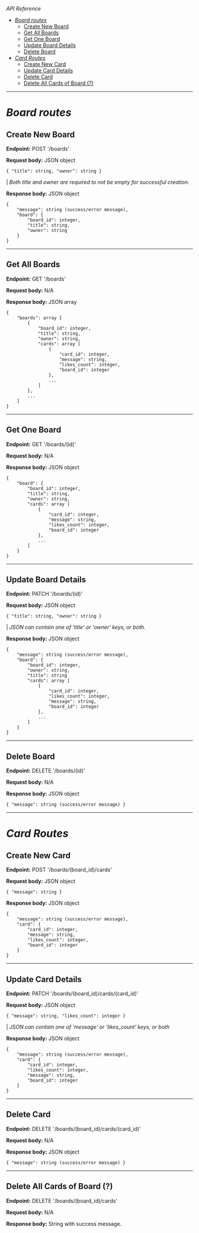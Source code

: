 
*API Reference*

- [*Board routes*](#board-routes)
  - [Create New Board](#create-new-board)
  - [Get All Boards](#get-all-boards)
  - [Get One Board](#get-one-board)
  - [Update Board Details](#update-board-details)
  - [Delete Board](#delete-board)
- [*Card Routes*](#card-routes)
  - [Create New Card](#create-new-card)
  - [Update Card Details](#update-card-details)
  - [Delete Card](#delete-card)
  - [Delete All Cards of Board (?)](#delete-all-cards-of-board-)

---

# *Board routes*

## Create New Board

**Endpoint:** POST '/boards'

**Request body:** JSON object 

`{ "title": string, "owner": string }`

| *Both title and owner are required to not be empty for successful creation.*

**Response body:** JSON object
```
{
    "message": string (success/error message),
    "board": {
        "board_id": integer,
        "title": string,
        "owner": string
    }
}
```  

---

## Get All Boards

**Endpoint:** GET '/boards'

**Request body:** N/A

**Response body:** JSON array 
```
{
    "boards": array [ 
        {
            "board_id": integer,
            "title": string,
            "owner": string,
            "cards": array [
                {
                    "card_id": integer,
                    "message": string,
                    "likes_count": integer,
                    "board_id": integer
                },
                ...
            ]
        }, 
        ...
    ]
}
```

---

## Get One Board 

**Endpoint:** GET '/boards/(id)'

**Request body:** N/A

**Response body:** JSON object
```
{
    "board": {
        "board_id": integer,
        "title": string,
        "owner": string,
        "cards": array [
            {
                "card_id": integer,
                "message": string,
                "likes_count": integer,
                "board_id": integer
            },
            ...
        ]
    }
}
```

---

## Update Board Details

**Endpoint:** PATCH '/boards/(id)'

**Request body:** JSON object 

`{ "title": string, "owner": string }`

| *JSON can contain one of 'title' or 'owner' keys, or both.*

**Response body:** JSON object
```
{
    "message": string (success/error message),
    "board": {
        "board_id": integer,
        "owner": string,
        "title": string
        "cards": array [
            {
                "card_id": integer,
                "likes_count": integer,
                "message": string,
                "board_id": integer
            },
            ...
        ]
    }
}
```

---

## Delete Board

**Endpoint:** DELETE '/boards/(id)'

**Request body:** N/A

**Response body:** JSON object

`{ "message": string (success/error message) }`

---

# *Card Routes*

## Create New Card

**Endpoint:** POST '/boards/(board_id)/cards'

**Request body:** JSON object 

`{ "message": string }`

**Response body:** JSON object

```
{
    "message": string (success/error message),
    "card": {
        "card_id": integer,
        "message": string,
        "likes_count": integer,
        "board_id": integer
    }
}
```

---

## Update Card Details

**Endpoint:** PATCH '/boards/(board_id)/cards/(card_id)'

**Request body:** JSON object 

`{ "message": string, "likes_count": integer }`

| *JSON can contain one of 'message' or 'likes_count' keys, or both*

**Response body:** JSON object
```
{
    "message": string (success/error message),
    "card": {
        "card_id": integer,
        "likes_count": integer,
        "message": string,
        "board_id": integer
    }
}
```

---

## Delete Card

**Endpoint:** DELETE '/boards/(board_id)/cards/(card_id)'

**Request body:** N/A 

**Response body:** JSON object

`{ "message": string (success/error message) }`

---

## Delete All Cards of Board (?)

**Endpoint:** DELETE '/boards/(board_id)/cards'

**Request body:** N/A 

**Response body:** String with success message. 